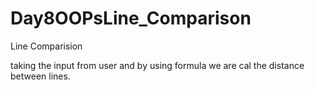 # Day8OOPsLine_Comparison

Line Comparision 

taking the input from user and by using formula we are cal the distance between lines.
